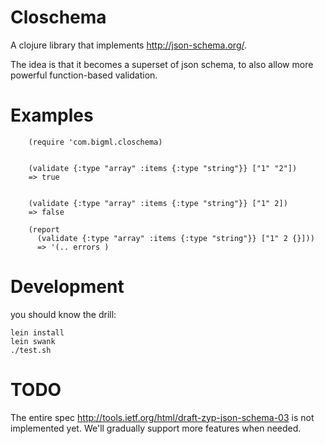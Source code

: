 Closchema
=========

A clojure library that implements http://json-schema.org/.

The idea is that it becomes a superset of json schema, to also allow
more powerful function-based validation.


Examples
==========

        (require 'com.bigml.closchema)


        (validate {:type "array" :items {:type "string"}} ["1" "2"])
        => true


        (validate {:type "array" :items {:type "string"}} ["1" 2])
        => false

        (report
          (validate {:type "array" :items {:type "string"}} ["1" 2 {}]))
          => '(.. errors )



Development
===========
you should know the drill:

	lein install
	lein swank
	./test.sh


TODO
====

The entire spec http://tools.ietf.org/html/draft-zyp-json-schema-03 is
not implemented yet. We'll gradually support more features when needed.

